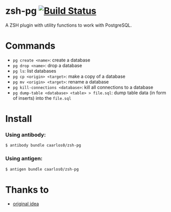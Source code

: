 # zsh-pg [![Build Status](https://travis-ci.org/caarlos0/zsh-pg.svg?branch=master)](https://travis-ci.org/caarlos0/zsh-pg)

A ZSH plugin with utility functions to work with PostgreSQL.

# Commands

- `pg create <name>`: create a database
- `pg drop <name>`: drop a database
- `pg ls`: list databases
- `pg cp <origin> <target>`: make a copy of a database
- `pg mv <origin> <target>`: rename a database
- `pg kill-connections <database>`: kill all connections to a database
- `pg dump-table <database> <table> > file.sql`: dump table data (in form of
inserts) into the `file.sql`

# Install

### Using antibody:

```sh
$ antibody bundle caarlos0/zsh-pg
```

### Using antigen:

```sh
$ antigen bundle caarlos0/zsh-pg
```

# Thanks to

- [original idea](https://github.com/juanibiapina/pg)
